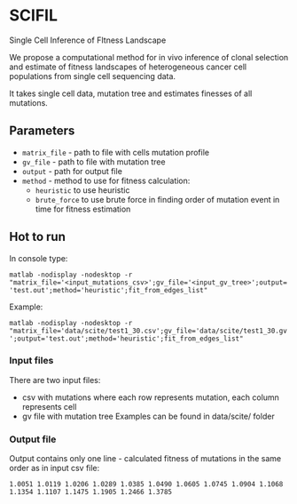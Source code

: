# SCIFIL
Single Cell Inference of FItness Landscape

We propose a computational method for in vivo inference of clonal
selection and estimate of fitness landscapes of heterogeneous cancer cell populations from
single cell sequencing data.

It takes single cell data, mutation tree and estimates finesses of all mutations.

## Parameters
- ``matrix_file`` - path to file with cells mutation profile
- ``gv_file``  - path to file with mutation tree
- ``output`` - path for output file
- ``method`` - method to use for fitness calculation:
    - ``heuristic`` to use heuristic
    - ``brute_force`` to use brute force in finding order of mutation event in time for fitness estimation

## Hot to run

In console type:

``matlab -nodisplay -nodesktop -r "matrix_file='<input_mutations_csv>';gv_file='<input_gv_tree>';output='test.out';method='heuristic';fit_from_edges_list"``

Example:

``matlab -nodisplay -nodesktop -r "matrix_file='data/scite/test1_30.csv';gv_file='data/scite/test1_30.gv';output='test.out';method='heuristic';fit_from_edges_list"``

### Input files
There are two input files:
- csv with mutations where each row represents mutation, each column represents cell
- gv file with mutation tree
Examples can be found in data/scite/ folder


### Output file

Output contains only one line - calculated fitness of mutations in the same order as in input csv file:

```
1.0051 1.0119 1.0206 1.0289 1.0385 1.0490 1.0605 1.0745 1.0904 1.1068 1.1354 1.1107 1.1475 1.1905 1.2466 1.3785 
```